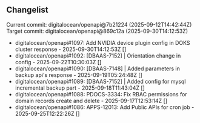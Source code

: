 ## Changelist

Current commit: digitalocean/openapi@7b21224 (2025-09-12T14:42:44Z)
Target commit: digitalocean/openapi@869c12a (2025-09-30T14:12:53Z)

* digitalocean/openapi#1097: Add NVIDIA device plugin config in DOKS cluster response - 2025-09-30T14:12:53Z []
* digitalocean/openapi#1092: [DBAAS-7152] | Orientation change in config - 2025-09-22T10:30:03Z []
* digitalocean/openapi#1090: [DBAAS-7148] | Added parameters in backup api's response - 2025-09-19T05:24:48Z []
* digitalocean/openapi#1089: [DBAAS-7152] | Added config for mysql incremental backup part - 2025-09-18T11:43:04Z []
* digitalocean/openapi#1088: PDOCS-3334: Fix RBAC permissions for domain records create and delete - 2025-09-17T12:53:14Z []
* digitalocean/openapi#1086: APPS-12013: Add Public APIs for cron job - 2025-09-25T12:22:26Z []
